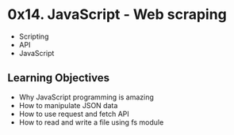 # 0x14. JavaScript - Web scraping
- Scripting
- API
- JavaScript

## Learning Objectives
- Why JavaScript programming is amazing
- How to manipulate JSON data
- How to use request and fetch API
- How to read and write a file using fs module
